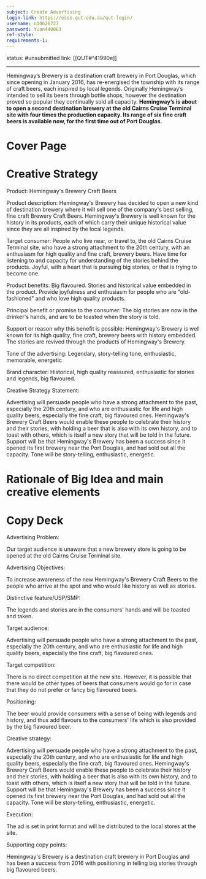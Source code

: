 ```yaml
---
subject: Create Advertising
login-link: https://esoe.qut.edu.au/qut-login/
username: n10626727
password: Yuan440063
ref-style: 
requirements-1: 
---
```

status: #unsubmitted 
link: [[QUT#^41990e]]

---

Hemingway’s Brewery is a destination craft brewery in Port Douglas, which since opening in January 2016, has re-energised the township with its range of craft beers, each inspired by local legends. Originally Hemingway’s intended  to sell its beers through bottle shops, however the destination proved so popular they continually sold all capacity. **Hemingway’s is about to open a second destination brewery at the old Cairns Cruise Terminal site with four times the production capacity. Its range of six fine craft beers is available now, for the first time out of Port Douglas.**

# Cover Page
# Creative Strategy

Product: Hemingway's Brewery Craft Beers

Product description: Hemingway's Brewery has decided to open a new kind of destination brewery where it will sell one of the company's best selling, fine craft Brewery Craft Beers. Hemingway's Brewery is well known for the history in its products, each of which carry their unique historical value since they are all inspired by the local legends.

Target consumer: People who live near, or travel to, the old Cairns Cruise Terminal site, who have a strong attachment to the 20th century, with an enthusiasm for high quality and fine craft, brewery beers. Have time for listening to and capacity for understanding of the stories behind the products. Joyful, with a heart that is pursuing big stories, or that is trying to become one.

Product benefits: Big flavoured. Stories and historical value embedded in the product. Provide joyfulness and enthusiasm for people who are "old-fashioned" and who love high quality products.

Principal benefit or promise to the consumer: The big stories are now in the drinker's hands, and are to be toasted when the story is told.

Support or reason why this benefit is possible: Hemingway's Brewery is well known for its high quality, fine craft, brewery beers with history embedded. The stories are revived through the products of Hemingway's Brewery.

Tone of the advertising: Legendary, story-telling tone, enthusiastic, memorable, energetic

Brand character: Historical, high quality reassured, enthusiastic for stories and legends, big flavoured.

Creative Strategy Statement:

Advertising will persuade people who have a strong attachment to the past, especially the 20th century, and who are enthusiastic for life and high quality beers, especially the fine craft, big flavoured ones. Hemingway's Brewery Craft Beers would enable these people to celebrate their history and their stories, with holding a beer that is also with its own history, and to toast with others, which is itself a new story that will be told in the future. Support will be that Hemingway's Brewery has been a success since it opened its first brewery near the Port Douglas, and had sold out all the capacity. Tone will be story-telling, enthusiastic, energetic.

# Rationale of Big Idea and main creative elements

# Copy Deck

Advertising Problem:

Our target audience is unaware that a new brewery store is going to be opened at the old Cairns Cruise Terminal site.

Advertising Objectives:

To increase awareness of the new Hemingway's Brewery Craft Beers to the people who arrive at the spot and who would like history as well as stories.

Distinctive feature/USP/SMP:

The legends and stories are in the consumers' hands and will be toasted and taken.

Target audience:

Advertising will persuade people who have a strong attachment to the past, especially the 20th century, and who are enthusiastic for life and high quality beers, especially the fine craft, big flavoured ones.

Target competition:

There is no direct competition at the new site. However, it is possible that there would be other types of beers that consumers would go for in case that they do not prefer or fancy big flavoured beers.

Positioning:

The beer would provide consumers with a sense of being with legends and history, and thus add flavours to the consumers' life which is also provided by the big flavoured beer.

Creative strategy:

Advertising will persuade people who have a strong attachment to the past, especially the 20th century, and who are enthusiastic for life and high quality beers, especially the fine craft, big flavoured ones. Hemingway's Brewery Craft Beers would enable these people to celebrate their history and their stories, with holding a beer that is also with its own history, and to toast with others, which is itself a new story that will be told in the future. Support will be that Hemingway's Brewery has been a success since it opened its first brewery near the Port Douglas, and had sold out all the capacity. Tone will be story-telling, enthusiastic, energetic.

Execution:

The ad is set in print format and will be distributed to the local stores at the site.

Supporting copy points:

Hemingway's Brewery is a destination craft brewery in Port Douglas and has been a success from 2016 with positioning in telling big stories through big flavoured beers.
